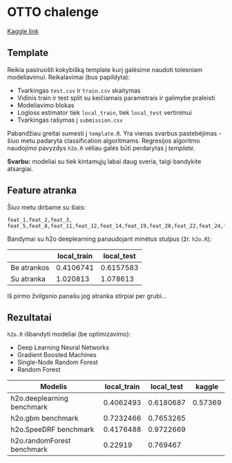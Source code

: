 OTTO chalenge
========================

[Kaggle link](https://www.kaggle.com/c/otto-group-product-classification-challenge)

## Template

Reikia pasiruošti kokybišką template kurį galėsime naudoti tolesniam modeliavimui. Reikalavimai (bus papildyta):

* Tvarkingas `test.csv` ir `train.csv` skaitymas
* Vidinis train ir test split su keičiamais parametrais ir galimybe praleisti
* Modeliavimo blokas
* Logloss estimator tiek `local_train`, tiek `local_test` vertinimui
* Tvarkingas rašymas į `submission.csv`

Pabandžiau greitai sumesti į `template.R`. Yra vienas svarbus pastebėjimas - šiuo metu padaryta classification algoritmams. Regresijos algoritmo naudojimo pavyzdys `h2o.R` vėliau galės būti perdarytas į *template*. 

**Svarbu:** modeliai su tiek kintamųjų labai daug sveria, taigi bandykite atsargiai.

## Feature atranka

Šiuo metu dirbame su šiais:

```
feat_1,feat_2,feat_3, feat_5,feat_8,feat_11,feat_12,feat_14,feat_19,feat_20,feat_22,feat_24,feat_25,feat_27,feat_60,feat_62,feat_70,feat_78
```

Bandymai su h2o deeplearning panaudojant minėtus stulpus (žr. `h2o.R`):

| | local_train | local_test |
|-|-|-|
| Be atrankos | 0.4106741 | 0.6157583 |
| Su atranka | 1.020813 | 1.078613 |

Iš pirmo žvilgsnio panašu jog atranka stirpiai per grubi...

## Rezultatai

`h2o.R` išbandyti modeliai (be optimizavimo):
* Deep Learning Neural Networks
* Gradient Boosted Machines
* Single-Node Random Forest
* Random Forest

| Modelis | local_train | local_test | kaggle |
|---------|-------------|------------|--------|
| h2o.deeplearning benchmark | 0.4062493 | 0.6180687 | 0.57369 |
| h2o.gbm benchmark | 0.7232466 | 0.7653265 ||
| h2o.SpeeDRF benchmark | 0.4176488 | 0.9722669 ||
| h2o.randomForest benchmark | 0.22919 | 0.769467 ||

